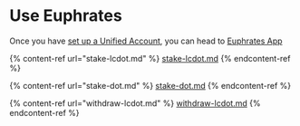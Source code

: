 # Use Euphrates

Once you have [set up a Unified Account](../../euphrates/unified-account.md), you can head to [Euphrates App](https://farm.acala.network)

{% content-ref url="stake-lcdot.md" %}
[stake-lcdot.md](stake-lcdot.md)
{% endcontent-ref %}

{% content-ref url="stake-dot.md" %}
[stake-dot.md](stake-dot.md)
{% endcontent-ref %}

{% content-ref url="withdraw-lcdot.md" %}
[withdraw-lcdot.md](withdraw-lcdot.md)
{% endcontent-ref %}
